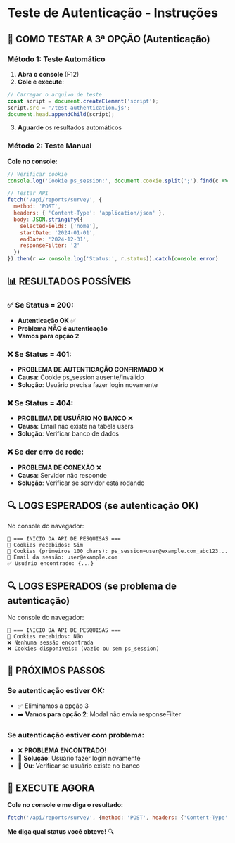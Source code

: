# Teste de Autenticação - Instruções

## 🔐 **COMO TESTAR A 3ª OPÇÃO (Autenticação)**

### **Método 1: Teste Automático**
1. **Abra o console** (F12)
2. **Cole e execute**:
```javascript
// Carregar o arquivo de teste
const script = document.createElement('script');
script.src = '/test-authentication.js';
document.head.appendChild(script);
```
3. **Aguarde** os resultados automáticos

### **Método 2: Teste Manual**
**Cole no console:**
```javascript
// Verificar cookie
console.log('Cookie ps_session:', document.cookie.split(';').find(c => c.includes('ps_session')))

// Testar API
fetch('/api/reports/survey', {
  method: 'POST',
  headers: { 'Content-Type': 'application/json' },
  body: JSON.stringify({
    selectedFields: ['nome'],
    startDate: '2024-01-01',
    endDate: '2024-12-31',
    responseFilter: '2'
  })
}).then(r => console.log('Status:', r.status)).catch(console.error)
```

## 📊 **RESULTADOS POSSÍVEIS**

### **✅ Se Status = 200:**
- **Autenticação OK** ✅
- **Problema NÃO é autenticação**
- **Vamos para opção 2**

### **❌ Se Status = 401:**
- **PROBLEMA DE AUTENTICAÇÃO CONFIRMADO** ❌
- **Causa**: Cookie ps_session ausente/inválido
- **Solução**: Usuário precisa fazer login novamente

### **❌ Se Status = 404:**
- **PROBLEMA DE USUÁRIO NO BANCO** ❌
- **Causa**: Email não existe na tabela users
- **Solução**: Verificar banco de dados

### **❌ Se der erro de rede:**
- **PROBLEMA DE CONEXÃO** ❌
- **Causa**: Servidor não responde
- **Solução**: Verificar se servidor está rodando

## 🔍 **LOGS ESPERADOS (se autenticação OK)**

No console do navegador:
```
🚀 === INÍCIO DA API DE PESQUISAS ===
🔐 Cookies recebidos: Sim
🔐 Cookies (primeiros 100 chars): ps_session=user@example.com_abc123...
👤 Email da sessão: user@example.com
✅ Usuário encontrado: {...}
```

## 🔍 **LOGS ESPERADOS (se problema de autenticação)**

No console do navegador:
```
🚀 === INÍCIO DA API DE PESQUISAS ===
🔐 Cookies recebidos: Não
❌ Nenhuma sessão encontrada
❌ Cookies disponíveis: (vazio ou sem ps_session)
```

## 🎯 **PRÓXIMOS PASSOS**

### **Se autenticação estiver OK:**
- ✅ Eliminamos a opção 3
- ➡️ **Vamos para opção 2**: Modal não envia responseFilter

### **Se autenticação estiver com problema:**
- ❌ **PROBLEMA ENCONTRADO!**
- 🔧 **Solução**: Usuário fazer login novamente
- 🔧 **Ou**: Verificar se usuário existe no banco

## 🚀 **EXECUTE AGORA**

**Cole no console e me diga o resultado:**
```javascript
fetch('/api/reports/survey', {method: 'POST', headers: {'Content-Type': 'application/json'}, body: JSON.stringify({selectedFields: ['nome'], startDate: '2024-01-01', endDate: '2024-12-31', responseFilter: '2'})}).then(r => console.log('🔐 Status:', r.status, r.ok ? '✅ OK' : '❌ ERRO')).catch(e => console.log('🔐 Erro:', e))
```

**Me diga qual status você obteve!** 🔍